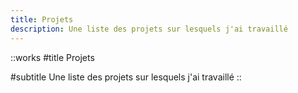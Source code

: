 ```yaml
---
title: Projets
description: Une liste des projets sur lesquels j'ai travaillé
---
```


::works
#title
Projets

#subtitle
Une liste des projets sur lesquels j'ai travaillé
::
